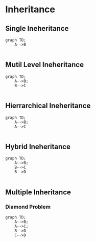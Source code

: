 # Inheritance

 ## Single Ineheritance

```mermaid
graph TD;
    A-->B
    
```

## Mutil Level Ineheritance

```mermaid
graph TD;
    A-->B;
    B-->C
    
```

## Hierrarchical  Ineheritance

```mermaid
graph TD;
    A-->B;
    A-->C
    
```
## Hybrid  Ineheritance
```mermaid
graph TD;
    A-->B;
    B-->C
    B-->D
    
```
## Multiple Inheritance
### Diamond Problem
```mermaid
graph TD;
    A-->B;
    A-->C;
    B-->D
    C-->D
    
```


